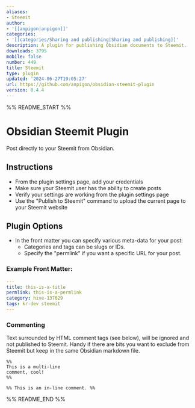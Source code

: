 ```yaml
---
aliases:
- Steemit
author:
- '[[anpigon|anpigon]]'
categories:
- '[[categories/Sharing and publishing|Sharing and publishing]]'
description: A plugin for publishing Obsidian documents to Steemit.
downloads: 3795
mobile: false
number: 449
title: Steemit
type: plugin
updated: '2024-06-27T19:05:27'
url: https://github.com/anpigon/obsidian-steemit-plugin
version: 0.4.4
---
```


%% README_START %%

# Obsidian Steemit Plugin

Post directly to your Steemit from Obsidian.

## Instructions

- From the plugin settings page, add your credentials
- Make sure your Steemit user has the ability to create posts
- Verify your settings are working from the plugin settings page
- Use the "Publish to Steemit" command to upload the current page to your Steemit website

## Plugin Options

- In the front matter you can specify various meta-data for your post:
  - Categories and tags can be slugs or IDs.
  - Specify the "permlink" if you want a specific URL for your post.

### Example Front Matter:

```yml
---
title: this-is-a-title
permlink: this-is-a-permlink
category: hive-137029
tags: kr-dev steemit
---
```

### Commenting

Text surrounded by HTML comment tags (see below), will be ignored and not published to Steemit. Handy if there are bits you want to exclude from Steemit but keep in the same Obsidian markdown file.

```plaintext
%%
This is a multi-line
comment, cool!
%%
```

```plaintext
%% This is an in-line comment. %%
```


%% README_END %%
